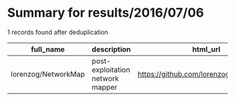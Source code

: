 
# Summary for results/2016/07/06
    
1 records found after deduplication

| full_name | description | html_url | matched_list | matched_count | pushed_at | size | stargazers_count | language | forks_count | vul_ids |
|---------------------|----------------------------------|----------------------------------------|----------------|-----------------|---------------------------|--------|--------------------|------------|---------------|-----------|
| lorenzog/NetworkMap | post-exploitation network mapper | https://github.com/lorenzog/NetworkMap | ['exploit'] | 1 | 2016-07-06 09:13:34+00:00 | 128 | 17 | Python | 9 | [] |
